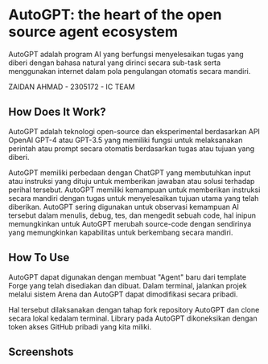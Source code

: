 # AutoGPT: the heart of the open source agent ecosystem
AutoGPT adalah program AI yang berfungsi menyelesaikan tugas yang diberi dengan bahasa natural yang dirinci secara sub-task serta menggunakan internet dalam pola pengulangan otomatis secara mandiri.

ZAIDAN AHMAD - 2305172 - IC TEAM
## How Does It Work?
AutoGPT adalah teknologi open-source dan eksperimental berdasarkan API OpenAI GPT-4 atau GPT-3.5 yang memiliki fungsi untuk melaksanakan
perintah atau prompt secara otomatis berdasarkan tugas atau tujuan yang diberi.

AutoGPT memiliki perbedaan dengan ChatGPT yang membutuhkan input atau instruksi yang dituju untuk memberikan jawaban atau solusi terhadap perihal tersebut. AutoGPT memiliki kemampuan untuk memberikan instruksi secara mandiri dengan tugas untuk menyelesaikan tujuan utama yang telah diberikan. AutoGPT sering digunakan untuk observasi kemampuan AI tersebut dalam menulis, debug, tes, dan mengedit sebuah code, hal inipun memungkinkan untuk AutoGPT merubah source-code dengan sendirinya yang memungkinkan kapabilitas untuk berkembang secara mandiri.

## How To Use
AutoGPT dapat digunakan dengan membuat "Agent" baru dari template Forge yang telah disediakan dan dibuat. Dalam terminal, jalankan projek melalui sistem Arena dan AutoGPT dapat dimodifikasi secara pribadi.

Hal tersebut dilaksanakan dengan tahap fork repository AutoGPT dan clone secara lokal kedalam terminal. Library pada AutoGPT dikoneksikan dengan token akses GitHub pribadi yang kita miliki.
## Screenshots
